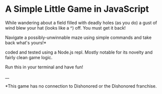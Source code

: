 # A Simple Little Game in JavaScript

While wandering about a field filled with deadly holes (as you do) a gust of wind blew your hat (looks like a ^) off. You must get it back!

Navigate a possibly-unwinnable maze using simple commands and take back what's yours!* 

coded and tested using a Node.js repl. Mostly notable for its novelty and fairly clean game logic.

Run this in your terminal and have fun!


__


*This game has no connection to Dishonored or the Dishonored franchise.